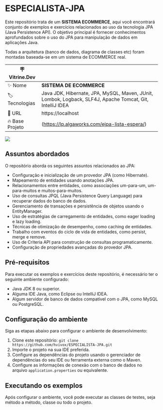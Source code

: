 
# ESPECIALISTA-JPA

Este repositório trata de um **SISTEMA ECOMMERCE**, aqui você encontrará conjunto de exemplos e 
exercícios relacionados ao uso da tecnologia JPA (Java Persistence API). 
O objetivo principal é fornecer conhecimentos aprofundados sobre o uso do JPA para 
manipulação de dados em aplicações Java.

Todas a arquitetura (banco de dados, diagrama de classes etc) foram montadas baseada-se em um 
sistema de ECOMMERCE real.

| :placard: Vitrine.Dev |                                                                                                          |
|-----------------------|----------------------------------------------------------------------------------------------------------|
| :sparkles: Nome       | **SISTEMA DE ECOMMERCE**                                                                                 |
| :label: Tecnologias   | Java JDK, Hibernate, JPA, MySQL, Maven, JUnit, Lombok, Logback, SLF4J, Apache Tomcat, Git, IntelliJ IDEA |
| :rocket: URL          | https://localhost                                                                                        |
| :fire: Base Projeto   | (https://lp.algaworks.com/ejpa-lista-espera/)                                                            |


<!-- Inserir imagem com a #vitrinedev ao final do link -->
![](https://jobsx.com.br/wp-content/uploads/2021/01/Capas-Blog-Janeiro-Jobs-X_Prancheta-1-1200x500.png?text=srealizacao#vitrinedev)

## Assuntos abordados
O repositório aborda os seguintes assuntos relacionados ao JPA:

- Configuração e inicialização de um provedor JPA (como Hibernate).
- Mapeamento de entidades usando anotações JPA.
- Relacionamentos entre entidades, como associações um-para-um, um-para-muitos e muitos-para-muitos.
- Uso de consultas JPQL (Java Persistence Query Language) para recuperar dados do banco de dados.
- Gerenciamento de transações e persistência de objetos usando o EntityManager.
- Uso de estratégias de carregamento de entidades, como eager loading e lazy loading.
- Técnicas de otimização de desempenho, como caching de entidades.
- Trabalho com eventos do ciclo de vida de entidades, como persist, merge e remove.
- Uso de Criteria API para construção de consultas programaticamente.
- Configuração de propriedades avançadas do provedor JPA.

## Pré-requisitos
Para executar os exemplos e exercícios deste repositório, é necessário ter o seguinte ambiente configurado:

- Java JDK 8 ou superior.
- Alguma IDE Java, como Eclipse ou IntelliJ IDEA.
- Algum servidor de banco de dados compatível com o JPA, como MySQL ou PostgreSQL.

## Configuração do ambiente
Siga as etapas abaixo para configurar o ambiente de desenvolvimento:

1. Clone este repositório: `git clone https://github.com/hvivox/ESPECIALISTA-JPA.git`
2. Importe o projeto na sua IDE preferida.
3. Configure as dependências do projeto usando o gerenciador de dependências do seu IDE ou ferramenta externa como o Maven.
4. Configure as informações de conexão com o banco de dados no arquivo `application.properties` ou equivalente.

## Executando os exemplos
Após configurar o ambiente, você pode executar as classes de testes, seja método a método, classe ou todo o projeto.






